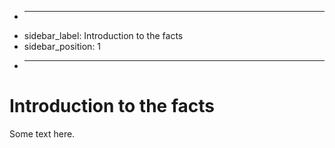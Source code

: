 + ---
+ sidebar_label: Introduction to the facts
+ sidebar_position: 1
+ ---

# Introduction to the facts

Some text here.